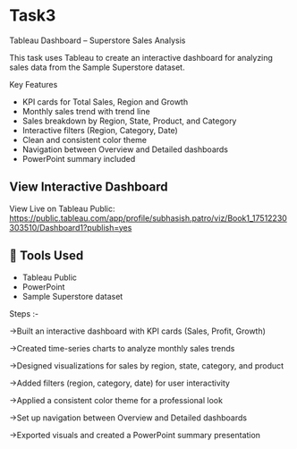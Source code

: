 # Task3
Tableau Dashboard – Superstore Sales Analysis

This task uses Tableau to create an interactive dashboard for analyzing sales data from the Sample Superstore dataset.

Key Features

- KPI cards for Total Sales, Region and Growth
- Monthly sales trend with trend line
- Sales breakdown by Region, State, Product, and Category
- Interactive filters (Region, Category, Date)
- Clean and consistent color theme
- Navigation between Overview and Detailed dashboards
- PowerPoint summary included


## View Interactive Dashboard

View Live on Tableau Public:
https://public.tableau.com/app/profile/subhasish.patro/viz/Book1_17512230303510/Dashboard1?publish=yes



## 📌 Tools Used

- Tableau Public  
- PowerPoint  
- Sample Superstore dataset

Steps :-

->Built an interactive dashboard with KPI cards (Sales, Profit, Growth)

->Created time-series charts to analyze monthly sales trends

->Designed visualizations for sales by region, state, category, and product

->Added filters (region, category, date) for user interactivity

->Applied a consistent color theme for a professional look

->Set up navigation between Overview and Detailed dashboards

->Exported visuals and created a PowerPoint summary presentation
